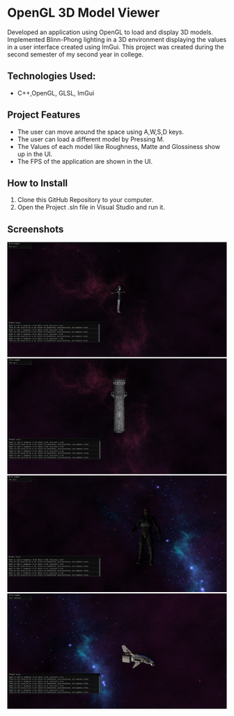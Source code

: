 # OpenGL 3D Model Viewer

Developed an application using OpenGL to load and display 3D models. Implemented Blinn-Phong lighting in a 3D environment displaying the values in a user interface created using ImGui. This project was created during the second semester of my second year in college.

## Technologies Used:
- C++,OpenGL, GLSL, ImGui

## Project Features
- The user can move around the space using A,W,S,D keys.
- The user can load a different model by Pressing M.
- The Values of each model like Roughness, Matte and Glossiness show up in the UI.
- The FPS of the application are shown in the UI.


## How to Install
1. Clone this GitHub Repository to your computer.
2. Open the Project .sln file in Visual Studio and run it.


## Screenshots
![Screenshot 1](1.PNG)
![Screenshot 2](2.PNG)
![Screenshot 3](3.PNG)
![Screenshot 4](4.PNG)



